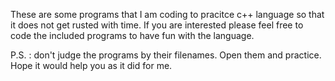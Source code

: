 These are some programs that I am coding to pracitce c++ language so that it does not get rusted with time.
If you are interested  please feel free to code the included programs to have fun with the language.

P.S. : don't judge the programs by their filenames. Open them and practice. Hope it would help you as it did for me.